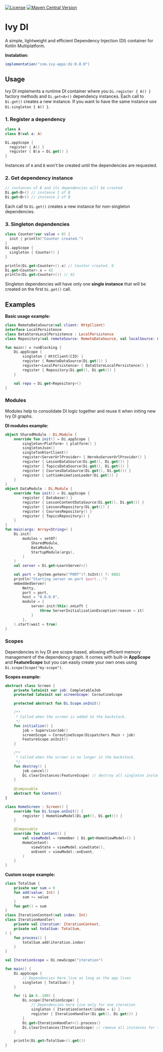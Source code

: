 [![License](https://img.shields.io/badge/License-Apache_2.0-blue.svg)](LICENSE)
[![Maven Central Version](https://img.shields.io/maven-central/v/com.ivy-apps/di)](https://central.sonatype.com/artifact/com.ivy-apps/di)

# Ivy DI

A simple, lightweight and efficient Dependency Injection (DI) container for Kotlin Multiplatform.

**Instalation:**
```gradle
implementation("com.ivy-apps:di:0.0.0")
```

## Usage

Ivy DI implements a runtime DI container where you `Di.register { A() }` factory methods and `Di.get<A>()` dependency instances.
Each call to `Di.get()` creates a new instance. If you want to have the same instance use `Di.singleton { A() }`.

### 1. Register a dependency

```kotlin
class A
class B(val a: A)

Di.appScope {
  register { A() }
  register { B(a = Di.get() }
}
```

Instances of `A` and `B` won't be created until the dependencies are requested.

### 2. Get dependency instance

```kotlin
// instances of B and its dependencies will be created
Di.get<B>() // isntance 1 of B
Di.get<B>() // instance 2 of B
```

Each call to `Di.get()` creates a new instance for non-singleton dependencies.

### 3. Singleton dependencies

```kotlin
class Counter(var value = 0) {
  init { println("Counter created.")
}
Di.appScope {
  singleton { Counter() }
}

println(Di.get<Counter>().x) // Counter created. 0
Di.get<Counter>.x = 42
println(Di.get<Counter>()) // 42
```

Singleton dependencies will have only one **single instance** that will be created on the first `Di.get()` call.

## Examples

**Basic usage example:**
```kotlin
class RemoteDataSource(val client: HttpClient)
interface LocalPersistence
class DataStoreLocalPersistence : LocalPersistence
class Repository(val remoteSource: RemoteDataSource, val localSource: LocalPersistence)

fun main() = runBlocking {
    Di.appScope {
        singleton { HttClient(CIO) }
        register { RemoteDataSource(Di.get()) }
        register<LocalPersistence> { DataStoreLocalPersistence() }
        register { Repository(Di.get(), Di.get()) }
    }

    val repo = Di.get<Repository>()
}

```

### Modules

Modules help to consolidate DI logic together and reuse it when initing new Ivy DI graphs.

**DI modules example:**
```kotlin
object SharedModule : Di.Module {
    override fun init() = Di.appScope {
        singleton<Platform> { platform() }
        singletonJson()
        singleTonKtorClient()
        register<ServerUrlProvider> { HerokuServerUrlProvider() }
        register { LessonDataSource(Di.get(), Di.get()) }
        register { TopicsDataSource(Di.get(), Di.get()) }
        register { CoursesDataSource(Di.get(), Di.get()) }
        register { LottieAnimationLoader(Di.get()) }
    }
}
object DataModule : Di.Module {
    override fun init() = Di.appScope {
        register { Database() }
        register { LessonContentDataSource(Di.get(), Di.get()) }
        register { LessonsRepository(Di.get()) }
        register { CoursesRepository() }
        register { TopicsRepository() }
    }
}
fun main(args: Array<String>) {
    Di.init(
        modules = setOf(
            SharedModule,
            DataModule,
            StartupModule(args),
        )
    )
    val server = Di.get<LearnServer>()

    val port = System.getenv("PORT")?.toInt() ?: 8081
    println("Starting server on port $port...")
    embeddedServer(
        Netty,
        port = port,
        host = "0.0.0.0",
        module = {
            server.init(this).onLeft {
                throw ServerInitializationException(reason = it)
            }
        },
    ).start(wait = true)
}
```

### Scopes

Dependencies in Ivy DI are scope-based, allowing efficient memory management of the dependency graph.
It comes with built-in **AppScope** and **FeatureScope** but you can easily create your own ones using `Di.scope(Scope("my-scope")`.

**Scopes example:**
```kotlin
abstract class Screen {
    private lateinit var job: CompletableJob
    protected lateinit var screenScope: CoroutineScope

    protected abstract fun Di.Scope.onInit()

    /**
     * Called when the screen is added to the backstack.
     */
    fun initialize() {
        job = SupervisorJob()
        screenScope = CoroutineScope(Dispatchers.Main + job)
        FeatureScope.onInit()
    }

    /**
     * Called when the screen is no longer in the backstack.
     */
    fun destroy() {
        job.cancel()
        Di.clearInstances(FeatureScope) // destroy all singleton instances
    }
    
    @Composable
    abstract fun Content()
}

class HomeScreen : Screen() {
    override fun Di.Scope.onInit() {
        register { HomeViewModel(Di.get(), Di.get()) }
    }

    @Composable
    override fun Content() {
        val viewModel = remember { Di.get<HomeViewModel>() }
        HomeContent(
            viewState = viewModel.viewState(),
            onEvent = viewModel::onEvent,
        )
    }
}
```

**Custom scope example:**
```kotlin
class TotalSum {
    private var sum = 0
    fun add(value: Int) {
        sum += value
    }
    fun get() = sum
}
class IterationContext(val index: Int)
class IterationHandler(
    private val iteration: IterationContext,
    private val totalSum: TotalSum,
) {
    fun process() {
        totalSum.add(iteration.index)
    }
}

val IterationScope = Di.newScope("iteration")

fun main() {
    Di.appScope {
        // Dependencies here live as long as the app lives
        singleton { TotalSum() }
    }

    for (i in 0..100) {
        Di.scope(IterationScope) {
            // Dependencies here live only for one iteration
            singleton { IterationContext(index = i) }
            register { IterationHandler(Di.get(), Di.get()) }
        }
        Di.get<IterationHandler>().process()
        Di.clearInstances(IterationScope) // remove all instances for this iteration
    }

    println(Di.get<TotalSum>().get())
}
```
